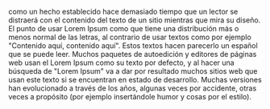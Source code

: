 como un hecho establecido hace demasiado tiempo que un lector se distraerá con el contenido del texto de un
sitio mientras que mira su diseño. El punto de usar Lorem Ipsum como que tiene una distribución más o menos
normal de las letras, al contrario de usar textos como por ejemplo "Contenido aquí, contenido aquí". Estos
textos hacen parecerlo un español que se puede leer. Muchos paquetes de autoedición y editores de páginas
web usan el Lorem Ipsum como su texto por defecto, y al hacer una búsqueda de "Lorem Ipsum" va a dar por
resultado muchos sitios web que usan este texto si se encuentran en estado de desarrollo. Muchas versiones han
evolucionado a través de los años, algunas veces por accidente, otras veces a propósito (por ejemplo
insertándole humor y cosas por el estilo).